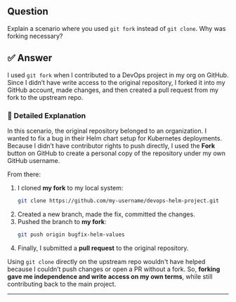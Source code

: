 ## Question  
Explain a scenario where you used `git fork` instead of `git clone`. Why was forking necessary?

## ✅ Answer  
I used `git fork` when I contributed to a DevOps project in my org on GitHub. Since I didn’t have write access to the original repository, I forked it into my GitHub account, made changes, and then created a pull request from my fork to the upstream repo.

### 📘 Detailed Explanation  
In this scenario, the original repository belonged to an organization. I wanted to fix a bug in their Helm chart setup for Kubernetes deployments. Because I didn’t have contributor rights to push directly, I used the **Fork** button on GitHub to create a personal copy of the repository under my own GitHub username.

From there:
1. I cloned **my fork** to my local system:
   ```bash
   git clone https://github.com/my-username/devops-helm-project.git
   ```
2. Created a new branch, made the fix, committed the changes.
3. Pushed the branch to **my fork**:
   ```bash
   git push origin bugfix-helm-values
   ```
4. Finally, I submitted a **pull request** to the original repository.

Using `git clone` directly on the upstream repo wouldn't have helped because I couldn’t push changes or open a PR without a fork. So, **forking gave me independence and write access on my own terms**, while still contributing back to the main project.

---
